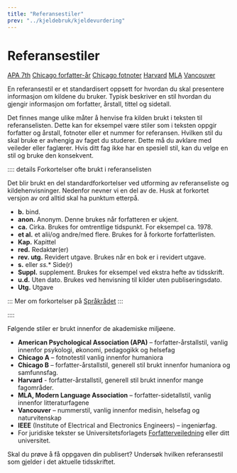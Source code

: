 ```yaml
---
title: "Referansestiler"
prev: "../kjeldebruk/kjeldevurdering"
---
```


# Referansestiler

<div class="tags">
    <span class="tag is-large"><a href="/referansestiler/apa-7th.html">APA 7th</a></span>
    <span class="tag is-large"><a href="/referansestiler/chicago-forfatter-aar.html">Chicago forfatter-år</a></span>
    <span class="tag is-large"><a href="/referansestiler/chicago-fotnoter.html">Chicago fotnoter</a></span>
    <span class="tag is-large"><a href="/referansestiler/harvard.html">Harvard</a></span>
    <span class="tag is-large"><a href="/referansestiler/mla.html">MLA</a></span>
    <span class="tag is-large"><a href="/referansestiler/vancouver.html">Vancouver</a></span>
</div>

En referansestil er et standardisert oppsett for hvordan du skal presentere informasjon om kildene du bruker. Typisk beskriver en stil hvordan du gjengir informasjon om forfatter, årstall, tittel og sidetall.

Det finnes mange ulike måter å henvise fra kilden brukt i teksten til referanselisten. Dette kan for eksempel være stiler som i teksten oppgir forfatter og årstall, fotnoter eller et nummer for referansen. Hvilken stil du skal bruke er avhengig av faget du studerer. Dette må du avklare med veileder eller faglærer. Hvis ditt fag ikke har en spesiell stil, kan du velge en stil og bruke den konsekvent. 

:::: details Forkortelser ofte brukt i referanselisten

Det blir brukt en del standardforkortelser ved utforming av referanseliste og kildehenvisninger. Nedenfor nevner vi en del av de. Husk at forkortet versjon av ord alltid skal ha punktum etterpå. 

- **b.** bind. 
- **anon.** Anonym. Denne brukes når forfatteren er ukjent. 
- **ca.** Cirka. Brukes for omtrentlige tidspunkt. For eksempel ca. 1978. 
- **et al.** et alii/og andre/med flere. Brukes for å forkorte forfatterlisten. 
- **Kap.** Kapittel
- **red.** Redaktør(er) 
- **rev. utg.** Revidert utgave. Brukes når en bok er i revidert utgave.  
- **s.** eller *ss.** Side(r)  
- **Suppl.** supplement. Brukes for eksempel ved ekstra hefte av tidsskrift.
- **u.d.** Uten dato. Brukes ved henvisning til kilder uten publiseringsdato.
- **Utg.** Utgave

:::
Mer om forkortelser på [Språkrådet](https://www.sprakradet.no/sprakhjelp/Skriveregler/Forkortinger/)
:::

::::

Følgende stiler er brukt innenfor de akademiske miljøene.

- **American Psychological Association (APA)** – forfatter-årstallstil, vanlig innenfor psykologi, økonomi, pedagogikk og helsefag
- **Chicago A** – fotnotestil vanlig innenfor humaniora
- **Chicago B** – forfatter-årstallstil, generell stil brukt innenfor humaniora og samfunnsfag.
- **Harvard** - forfatter-årstallstil, generell stil brukt innenfor mange fagområder.
- **MLA, Modern Language Association** – forfatter-sidetallstil, vanlig innenfor litteraturfagene
- **Vancouver** – nummerstil, vanlig innenfor medisin, helsefag og naturvitenskap
- **IEEE** (Institute of Electrical and Electronics Engineers) – ingeniørfag.
- For juridiske tekster se Universitetsforlagets [Forfatterveiledning](https://pim.universitetsforlaget.no/forfatterveiledningen/Forfatterveiledning_for_juridiske_tekster.pdf) eller ditt universitet.

Skal du prøve å få oppgaven din publisert? Undersøk hvilken referansestil som gjelder i det aktuelle tidsskriftet.


